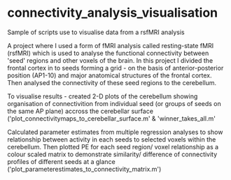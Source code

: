 # connectivity_analysis_visualisation
Sample of scripts use to visualise data from a rsfMRI analysis

A project where I used a form of fMRI analysis called resting-state fMRI (rsfMRI) which is used to analyse the functional connectivity between 'seed' regions 
and other voxels of the brain.
In this project I divided the frontal cortex in to seeds forming a grid - on the basis of anterior-posterior position (AP1-10) and major anatomical structures of the 
frontal cortex. Then analysed the connectivity of these seed regions to the cerebellum.

To visualise results - created 2-D plots of the cerebellum showing organisation of connectivition from individual seed (or groups of seeds on the same AP plane) 
accross the cerebellar surface ('plot_connectivitymaps_to_cerebellar_surface.m' & 'winner_takes_all.m'

Calculated parameter estimates from multiple regression analyses to show relationship between activity in each seeds to selected voxels within the cerebellum. Then 
plotted PE for each seed region/ voxel relationship as a colour scaled matrix to demonstrate similarity/ difference of connectivity profiles of different seeds at a glance ('plot_parameterestimates_to_connectivity_matrix.m')
